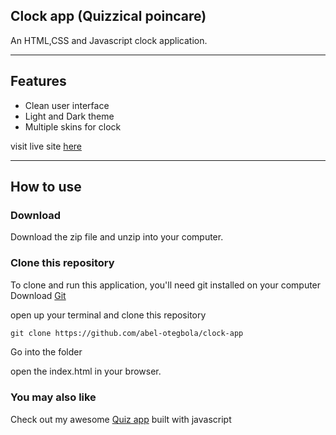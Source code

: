 

## Clock app (Quizzical poincare)

 An HTML,CSS and Javascript clock application.
<hr>

## Features
- Clean user interface<br>
- Light and Dark theme<br>
- Multiple skins for clock<be>

visit live site [here](https://abel-otegbola.github.io/clock-app)

<hr>

## How to use

### Download
Download the zip file and unzip into your computer.

### Clone this repository
To clone and run this application, you'll need git installed on your computer
Download [Git](https://git-scm.com)

open up your terminal and clone this repository
```md
git clone https://github.com/abel-otegbola/clock-app
```
Go into the folder

open the index.html in your browser.


### You may also like
Check out my awesome [Quiz app](https://github.com/abel-otegbola/quiz-app) built with javascript
